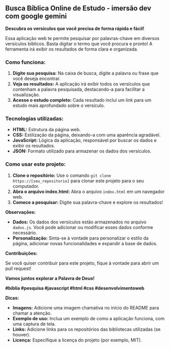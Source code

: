 ##  Busca Bíblica Online de Estudo - imersão dev com google gemini

**Descubra os versículos que você precisa de forma rápida e fácil!**

Essa aplicação web te permite pesquisar por palavras-chave em diversos versículos bíblicos. Basta digitar o termo que você procura e pronto! A ferramenta irá exibir os resultados de forma clara e organizada.

### **Como funciona:**

1. **Digite sua pesquisa:** Na caixa de busca, digite a palavra ou frase que você deseja encontrar.
2. **Veja os resultados:** A aplicação irá exibir todos os versículos que contenham a palavra pesquisada, destacando-a para facilitar a visualização.
3. **Acesse o estudo completo:** Cada resultado inclui um link para um estudo mais aprofundado sobre o versículo.

### **Tecnologias utilizadas:**

* **HTML:** Estrutura da página web.
* **CSS:** Estilização da página, deixando-a com uma aparência agradável.
* **JavaScript:** Lógica da aplicação, responsável por buscar os dados e exibir os resultados.
* **JSON:** Formato utilizado para armazenar os dados dos versículos.

### **Como usar este projeto:**

1. **Clone o repositório:** Use o comando `git clone https://[seu_repositorio]` para clonar este projeto para o seu computador.
2. **Abra o arquivo index.html:** Abra o arquivo `index.html` em um navegador web.
3. **Comece a pesquisar:** Digite sua palavra-chave e explore os resultados!

**Observações:**

* **Dados:** Os dados dos versículos estão armazenados no arquivo `dados.js`. Você pode adicionar ou modificar esses dados conforme necessário.
* **Personalização:** Sinta-se à vontade para personalizar o estilo da página, adicionar novas funcionalidades e expandir a base de dados.

**Contribuições:**

Se você quiser contribuir para este projeto, fique à vontade para abrir um pull request!

**Vamos juntos explorar a Palavra de Deus!**

**#biblia #pesquisa #javascript #html #css #desenvolvimentoweb**

**Dicas:**

* **Imagens:** Adicione uma imagem chamativa no início do README para chamar a atenção.
* **Exemplo de uso:** Inclua um exemplo de como a aplicação funciona, com uma captura de tela.
* **Links:** Adicione links para os repositórios das bibliotecas utilizadas (se houver).
* **Licença:** Especifique a licença do projeto (por exemplo, MIT).
